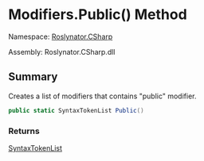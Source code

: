 # Modifiers\.Public\(\) Method

Namespace: [Roslynator.CSharp](../../README.md)

Assembly: Roslynator\.CSharp\.dll

## Summary

Creates a list of modifiers that contains "public" modifier\.

```csharp
public static SyntaxTokenList Public()
```

### Returns

[SyntaxTokenList](https://docs.microsoft.com/en-us/dotnet/api/microsoft.codeanalysis.syntaxtokenlist)



